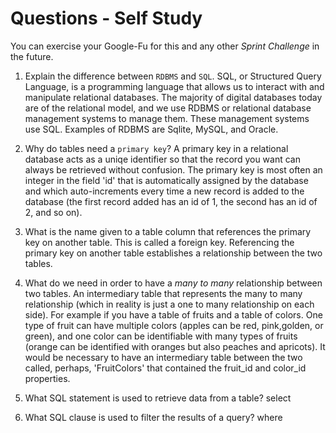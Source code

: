 # Questions - Self Study

You can exercise your Google-Fu for this and any other _Sprint Challenge_ in the future.

1.  Explain the difference between `RDBMS` and `SQL`.
    SQL, or Structured Query Language, is a programming language that allows us to interact with and manipulate relational databases. The majority of digital databases today are of the relational model, and we use RDBMS or relational database management systems to manage them. These management systems use SQL. Examples of RDBMS are Sqlite, MySQL, and Oracle.

1.  Why do tables need a `primary key`?
    A primary key in a relational database acts as a uniqe identifier so that the record you want can always be retrieved without confusion. The primary key is most often an integer in the field 'id' that is automatically assigned by the database and which auto-increments every time a new record is added to the database (the first record added has an id of 1, the second has an id of 2, and so on).

1.  What is the name given to a table column that references the primary key on another table.
    This is called a foreign key. Referencing the primary key on another table establishes a relationship between the two tables.
1.  What do we need in order to have a _many to many_ relationship between two tables.
    An intermediary table that represents the many to many relationship (which in reality is just a one to many relationship on each side). For example if you have a table of fruits and a table of colors. One type of fruit can have multiple colors (apples can be red, pink,golden, or green), and one color can be identifiable with many types of fruits (orange can be identified with oranges but also peaches and apricots). It would be necessary to have an intermediary table between the two called, perhaps, 'FruitColors' that contained the fruit_id and color_id properties.
1.  What SQL statement is used to retrieve data from a table?
    select
1.  What SQL clause is used to filter the results of a query?
    where
